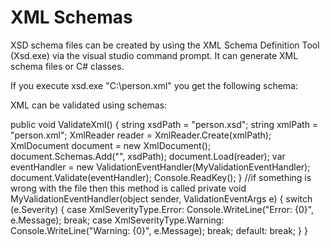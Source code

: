# XML Schemas

XSD schema files can be created by using the XML Schema Definition Tool (Xsd.exe) via the visual studio command prompt. It can generate XML schema files or C# classes.

If you execute xsd.exe "C:\person.xml" you get the following schema:



XML can be validated using schemas:



public void ValidateXml()
{
    string xsdPath = "person.xsd";
    string xmlPath = "person.xml";
    XmlReader reader = XmlReader.Create(xmlPath);
    XmlDocument document = new XmlDocument();
    document.Schemas.Add("", xsdPath);
    document.Load(reader);
    var eventHandler = new ValidationEventHandler(MyValidationEventHandler);
    document.Validate(eventHandler);
    Console.ReadKey();
}
//if something is wrong with the file then this method is called
private void MyValidationEventHandler(object sender, ValidationEventArgs e)
{
    switch (e.Severity)
    {
        case XmlSeverityType.Error:
            Console.WriteLine("Error: {0}", e.Message);
            break;
        case XmlSeverityType.Warning:
            Console.WriteLine("Warning: {0}", e.Message);
            break;
        default:
            break;
    }
}




<!--stackedit_data:
eyJoaXN0b3J5IjpbMTMwNTE2MjQ3MF19
-->